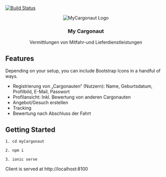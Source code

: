 [![Build Status](https://travis-ci.com/KmSTeam3/MyCargonaut.svg?branch=dev)](https://travis-ci.com/KmSTeam3/MyCargonaut)
<p align="center">
    <img src="https://user-images.githubusercontent.com/25102414/84172668-8e66f480-aa7c-11ea-9acf-ce8ebbe3cc3c.png" alt="MyCargonaut Logo">
  </a>
</p>


<h3 align="center">My Cargonaut</h3>

<p align="center">
  Vermittlungen von Mitfahr-und Lieferdienstleistungen
</p>

## Features

Depending on your setup, you can include Bootstrap Icons in a handful of ways.

- Registrierung von „Cargonauten“ (Nutzern): Name, Geburtsdatum, Profilbild, E-Mail, Passwort
- Profilansicht: Inkl. Bewertung von anderen Cargonauten
- Angebot/Gesuch erstellen
- Tracking
- Bewertung nach Abschluss der Fahrt


## Getting Started

```
1. cd myCargonaut 
```

```
2. npm i
```

```
3. ionic serve
```

<p> Client is served at http://localhost:8100 </p>
